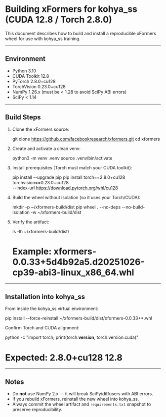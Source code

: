 # Building xFormers for kohya_ss (CUDA 12.8 / Torch 2.8.0)

This document describes how to build and install a reproducible xFormers wheel
for use with kohya_ss training.

---

## Environment

- Python 3.10
- CUDA Toolkit 12.8
- PyTorch 2.8.0+cu128
- TorchVision 0.23.0+cu128
- NumPy 1.26.x (must be < 1.28 to avoid SciPy ABI errors)
- SciPy < 1.14

---

## Build Steps

1. Clone the xFormers source:

   git clone https://github.com/facebookresearch/xformers.git
   cd xformers

2. Create and activate a clean venv:

   python3 -m venv .venv
   source .venv/bin/activate

3. Install prerequisites (Torch must match your CUDA toolkit):

   pip install --upgrade pip
   pip install torch==2.8.0+cu128 torchvision==0.23.0+cu128 \
       --index-url https://download.pytorch.org/whl/cu128

4. Build the wheel without isolation (so it uses your Torch/CUDA):

   mkdir -p ~/xformers-build/dist
   pip wheel . --no-deps --no-build-isolation -w ~/xformers-build/dist

5. Verify the artifact:

   ls -lh ~/xformers-build/dist/
   # Example: xformers-0.0.33+5d4b92a5.d20251026-cp39-abi3-linux_x86_64.whl

---

## Installation into kohya_ss

From inside the kohya_ss virtual environment:

   pip install --force-reinstall ~/xformers-build/dist/xformers-0.0.33+*.whl

Confirm Torch and CUDA alignment:

   python -c "import torch; print(torch.__version__, torch.version.cuda)"
   # Expected: 2.8.0+cu128  12.8

---

## Notes

- Do **not** use NumPy 2.x — it will break SciPy/diffusers with ABI errors.
- If you rebuild xFormers, reinstall the new wheel into kohya_ss.
- Always commit the wheel artifact and `requirements.txt` snapshot to preserve reproducibility.
